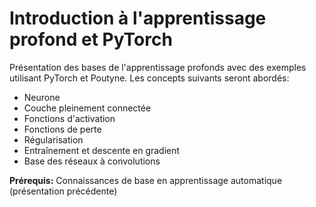 Introduction à l'apprentissage profond et PyTorch
=================================================

Présentation des bases de l'apprentissage profonds avec des exemples utilisant PyTorch et Poutyne. Les concepts suivants seront abordés:
 - Neurone
 - Couche pleinement connectée
 - Fonctions d'activation
 - Fonctions de perte
 - Régularisation
 - Entraînement et descente en gradient
 - Base des réseaux à convolutions

**Prérequis:** Connaissances de base en apprentissage automatique (présentation précédente)
